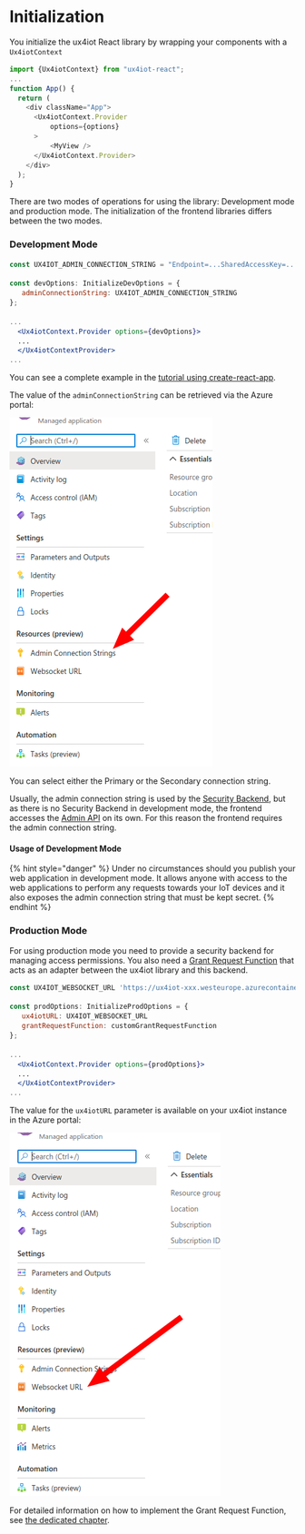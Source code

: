 # Initialization

You initialize the ux4iot React library by wrapping your components with a `Ux4iotContext`

```javascript
import {Ux4iotContext} from "ux4iot-react";
...
function App() {
  return (
    <div className="App">
      <Ux4iotContext.Provider 
          options={options}
      >
          <MyView />
      </Ux4iotContext.Provider>
    </div>
  );
}
```

There are two modes of operations for using the library: Development mode and production mode. The initialization of the frontend libraries differs between the two modes.

### Development Mode

```jsx
const UX4IOT_ADMIN_CONNECTION_STRING = "Endpoint=...SharedAccessKey=...";

const devOptions: InitializeDevOptions = {
   adminConnectionString: UX4IOT_ADMIN_CONNECTION_STRING 
};

...
  <Ux4iotContext.Provider options={devOptions}>
  ...
  </Ux4iotContextProvider>
...
```

You can see a complete example in the [tutorial using create-react-app](tutorial-using-create-react-app.md).

The value of the `adminConnectionString` can be retrieved via the Azure portal:

![](../.gitbook/assets/image%20%287%29.png)

You can select either the Primary or the Secondary connection string.

Usually, the admin connection string is used by the [Security Backend](../implementing-your-custom-security-backend/introduction.md), but as there is no Security Backend in development mode, the frontend accesses the [Admin API](../implementing-your-custom-security-backend/admin-rest-api.md) on its own. For this reason the frontend requires the admin connection string.

#### Usage of Development Mode

{% hint style="danger" %}
Under no circumstances should you publish your web application in development mode. It allows anyone with access to the web applications to perform any requests towards your IoT devices and it also exposes the admin connection string that must be kept secret.
{% endhint %}

### Production Mode

For using production mode you need to provide a security backend for managing access permissions. You also need a [Grant Request Function](implementing-the-grantrequestforwarder-function.md) that acts as an adapter between the ux4iot library and this backend.

```jsx
const UX4IOT_WEBSOCKET_URL 'https://ux4iot-xxx.westeurope.azurecontainer.io';

const prodOptions: InitializeProdOptions = {
   ux4iotURL: UX4IOT_WEBSOCKET_URL
   grantRequestFunction: customGrantRequestFunction
};

...
  <Ux4iotContext.Provider options={prodOptions}>
  ...
  </Ux4iotContextProvider>
...
```

The value for the `ux4iotURL` parameter is available on your ux4iot instance in the Azure portal:

![](../.gitbook/assets/image%20%288%29.png)

For detailed information on how to implement the Grant Request Function, see [the dedicated chapter](implementing-the-grantrequestforwarder-function.md).

